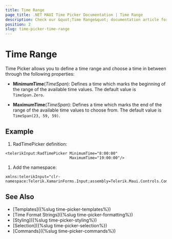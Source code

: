 ```yaml
---
title: Time Range
page_title: .NET MAUI Time Picker Documentation | Time Range
description: Check our &quot;Time Range&quot; documentation article for Telerik TimePicker for .NET MAUI.
position: 2
slug: time-picker-time-range
---
```


# Time Range

Time Picker allows you to define a time range and choose a time in between through the following properties:

* **MinimumTime**(*TimeSpan*): Defines a time which marks the beginning of the range of the available time values. The default value is `TimeSpan.Zero`.

* **MaximumTime**(*TimeSpan*): Defines a time which marks the end of the range of the available time values to choose from. The default value is `TimeSpan(23, 59, 59)`.

## Example

1. RadTimePicker definition:

 ```XAML
 <telerikInput:RadTimePicker MinimumTime="8:00:00"
                             MaximumTime="19:00:00"/>
 ```

1. Add the namespace:

 ```XAML
 xmlns:telerikInput="clr-namespace:Telerik.XamarinForms.Input;assembly=Telerik.Maui.Controls.Compatibility"
 ```

## See Also

- [Templates]({%slug time-picker-templates%})
- [Time Format Strings]({%slug time-picker-formatting%})
- [Styling]({%slug time-picker-styling%})
- [Selection]({%slug time-picker-selection%})
- [Commands]({%slug time-picker-commands%})
